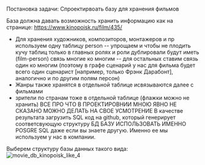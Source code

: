 Постановка задачи: Спроектирвоать базу для хранения фильмов

База должна давать возможность хранить информацию как на странице:
https://www.kinopoisk.ru/film/435/
- Для хранения художников, композиторов, монтажеров и пр используем одну таблицу person
-- упрощаем и чтобы не плодить кучу таблиц только в главных ролях и роли дублировали будут иметь (film-person) связь многие ко многим
-- для остальных ставим связь один ко многим (поэтому в графе сценарий у нас для фильма будет всего один сценарист [например, только Фрэнк Дарабонт], аналогично и по другим полям персон)
- Жанры также хранятся в отдельной таблице исвязываются далее с фильмами
- зрители по странам тоже в отдельной таблице (флажки можно не хранить)
ВСЕ ПРО ЧТО В ПРОЕКТИРОВНИИ МНОЮ ЯВНО НЕ СКАЗАНО МОЖНО ДЕЛАТЬ НА СВОЕ УСМОТРЕНИЕ
В качестве результата загрузить SQL код на github, который генерирует соответсвующую структуру БД
БАЗУ ИСПОЛЬЗОВАТЬ ИМЕННО POSGRE SQL даже если вы знаете другую. Именно ее мы используем у нас в компании.

Выберем структуру базы данных такого вида: ![movie_db_kinopoisk_like_4](https://user-images.githubusercontent.com/103509683/225900169-059f3b1e-a2fb-4312-916d-405a156f4511.jpg)
